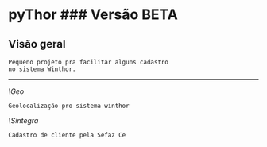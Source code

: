 # pyThor       ### Versão BETA

## Visão geral

```
Pequeno projeto pra facilitar alguns cadastro
no sistema Winthor.
```
--------------------------------------------


*\Geo*
```
Geolocalização pro sistema winthor
```

*\Sintegra*
```
Cadastro de cliente pela Sefaz Ce
```

